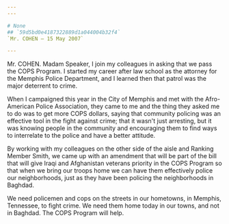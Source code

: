 ```yaml
---
---

# None
## `59d5bd0e4187322889d1a044004b32f4`
`Mr. COHEN — 15 May 2007`

---
```



Mr. COHEN. Madam Speaker, I join my colleagues in asking that we pass 
the COPS Program. I started my career after law school as the attorney 
for the Memphis Police Department, and I learned then that patrol was 
the major deterrent to crime.

When I campaigned this year in the City of Memphis and met with the 
Afro-American Police Association, they came to me and the thing they 
asked me to do was to get more COPS dollars, saying that community 
policing was an effective tool in the fight against crime; that it 
wasn't just arresting, but it was knowing people in the community and 
encouraging them to find ways to interrelate to the police and have a 
better attitude.

By working with my colleagues on the other side of the aisle and 
Ranking Member Smith, we came up with an amendment that will be part of 
the bill that will give Iraqi and Afghanistan veterans priority in the 
COPS Program so that when we bring our troops home we can have them 
effectively police our neighborhoods, just as they have been policing 
the neighborhoods in Baghdad.

We need policemen and cops on the streets in our hometowns, in 
Memphis, Tennessee, to fight crime. We need them home today in our 
towns, and not in Baghdad. The COPS Program will help.

